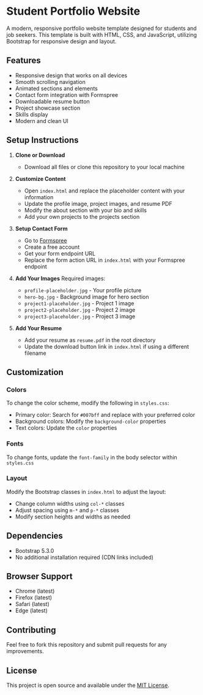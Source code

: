 # Student Portfolio Website

A modern, responsive portfolio website template designed for students and job seekers. This template is built with HTML, CSS, and JavaScript, utilizing Bootstrap for responsive design and layout.

## Features

- Responsive design that works on all devices
- Smooth scrolling navigation
- Animated sections and elements
- Contact form integration with Formspree
- Downloadable resume button
- Project showcase section
- Skills display
- Modern and clean UI

## Setup Instructions

1. **Clone or Download**
   - Download all files or clone this repository to your local machine

2. **Customize Content**
   - Open `index.html` and replace the placeholder content with your information
   - Update the profile image, project images, and resume PDF
   - Modify the about section with your bio and skills
   - Add your own projects to the projects section

3. **Setup Contact Form**
   - Go to [Formspree](https://formspree.io/)
   - Create a free account
   - Get your form endpoint URL
   - Replace the form action URL in `index.html` with your Formspree endpoint

4. **Add Your Images**
   Required images:
   - `profile-placeholder.jpg` - Your profile picture
   - `hero-bg.jpg` - Background image for hero section
   - `project1-placeholder.jpg` - Project 1 image
   - `project2-placeholder.jpg` - Project 2 image
   - `project3-placeholder.jpg` - Project 3 image

5. **Add Your Resume**
   - Add your resume as `resume.pdf` in the root directory
   - Update the download button link in `index.html` if using a different filename

## Customization

### Colors
To change the color scheme, modify the following in `styles.css`:
- Primary color: Search for `#007bff` and replace with your preferred color
- Background colors: Modify the `background-color` properties
- Text colors: Update the `color` properties

### Fonts
To change fonts, update the `font-family` in the body selector within `styles.css`

### Layout
Modify the Bootstrap classes in `index.html` to adjust the layout:
- Change column widths using `col-*` classes
- Adjust spacing using `m-*` and `p-*` classes
- Modify section heights and widths as needed

## Dependencies

- Bootstrap 5.3.0
- No additional installation required (CDN links included)

## Browser Support

- Chrome (latest)
- Firefox (latest)
- Safari (latest)
- Edge (latest)

## Contributing

Feel free to fork this repository and submit pull requests for any improvements.

## License

This project is open source and available under the [MIT License](LICENSE).